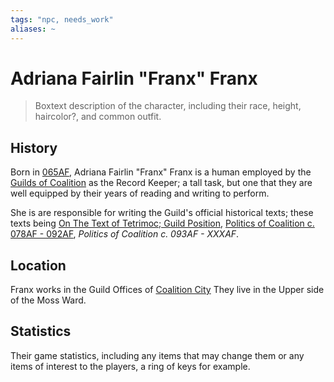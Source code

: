 ```yaml
---
tags: "npc, needs_work"
aliases: ~
---
```


# Adriana Fairlin "Franx" Franx

 > 
 > Boxtext description of the character, including their race, height, haircolor?, and common outfit.

## History

Born in [065AF](..\..\..\..\..\..\Notes%20on%20the%20Multiverse\Big%20Lore\Timeline.md), Adriana Fairlin "Franx" Franx is a human employed by the [Guilds of Coalition](..\..\..\..\..\..\Notes%20on%20the%20Multiverse\Inner\Alaturmen\About%20People\Non-Nation%20Entities\Coalition%20City\Guilds%20of%20Coalition\Guilds%20of%20Coalition.md) as the Record Keeper; a tall task, but one that they are well equipped by their years of reading and writing to perform.

She is are responsible for writing the Guild's official historical texts; these texts being [On The Text of Tetrimoc; Guild Position](..\..\..\..\..\..\Notes%20on%20the%20Multiverse\Inner\Alaturmen\Texts\Guild%20Texts\On%20The%20Text%20of%20Tetrimoc;%20Guild%20Position.md), [Politics of Coalition c. 078AF - 092AF](..\..\..\..\..\..\Notes%20on%20the%20Multiverse\Inner\Alaturmen\Texts\Guild%20Texts\Politics%20of%20Coalition%20c.%20078AF%20-%20092AF.md), *Politics of Coalition c. 093AF - XXXAF*.

## Location

Franx works in the Guild Offices of [Coalition City](..\..\..\..\..\..\Notes%20on%20the%20Multiverse\Inner\Alaturmen\About%20People\Non-Nation%20Entities\Coalition%20City\Coalition%20City.md)
They live in the Upper side of the Moss Ward.

## Statistics

Their game statistics, including any items that may change them or any items of interest to the players, a ring of keys for example.
